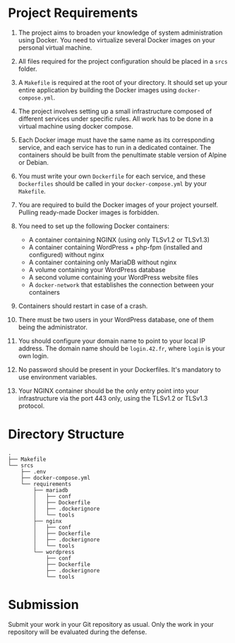 
# Project Requirements

1. The project aims to broaden your knowledge of system administration using Docker. You need to virtualize several Docker images on your personal virtual machine.

2. All files required for the project configuration should be placed in a `srcs` folder.

3. A `Makefile` is required at the root of your directory. It should set up your entire application by building the Docker images using `docker-compose.yml`.

4. The project involves setting up a small infrastructure composed of different services under specific rules. All work has to be done in a virtual machine using docker compose.

5. Each Docker image must have the same name as its corresponding service, and each service has to run in a dedicated container. The containers should be built from the penultimate stable version of Alpine or Debian.

6. You must write your own `Dockerfile` for each service, and these `Dockerfiles` should be called in your `docker-compose.yml` by your `Makefile`. 

7. You are required to build the Docker images of your project yourself. Pulling ready-made Docker images is forbidden.

8. You need to set up the following Docker containers:
    - A container containing NGINX (using only TLSv1.2 or TLSv1.3)
    - A container containing WordPress + php-fpm (installed and configured) without nginx
    - A container containing only MariaDB without nginx
    - A volume containing your WordPress database
    - A second volume containing your WordPress website files
    - A `docker-network` that establishes the connection between your containers

9. Containers should restart in case of a crash.

10. There must be two users in your WordPress database, one of them being the administrator.

11. You should configure your domain name to point to your local IP address. The domain name should be `login.42.fr`, where `login` is your own login.

12. No password should be present in your Dockerfiles. It's mandatory to use environment variables.

13. Your NGINX container should be the only entry point into your infrastructure via the port 443 only, using the TLSv1.2 or TLSv1.3 protocol.

# Directory Structure

```
.
├── Makefile
└── srcs
    ├── .env
    ├── docker-compose.yml
    └── requirements
        ├── mariadb
        │   ├── conf
        │   ├── Dockerfile
        │   ├── .dockerignore
        │   └── tools
        ├── nginx
        │   ├── conf
        │   ├── Dockerfile
        │   ├── .dockerignore
        │   └── tools
        └── wordpress
            ├── conf
            ├── Dockerfile
            ├── .dockerignore
            └── tools
```

# Submission

Submit your work in your Git repository as usual. Only the work in your repository will be evaluated during the defense.
